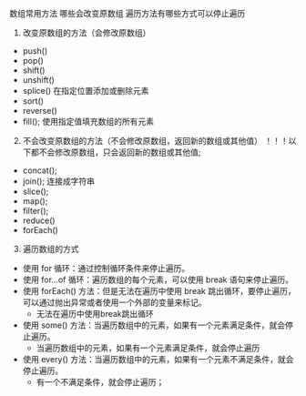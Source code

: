 数组常用方法 哪些会改变原数组 遍历方法有哪些方式可以停止遍历
1. 改变原数组的方法（会修改原数组）
- push()
- pop()
- shift()
- unshift()
- splice() 在指定位置添加或删除元素
- sort()
- reverse()
- fill(); 使用指定值填充数组的所有元素

2. 不会改变原数组的方法（不会修改原数组，返回新的数组或其他值）
！！！以下都不会修改原数组，只会返回新的数组或其他值;
- concat(); 
- join(); 连接成字符串
- slice(); 
- map(); 
- filter();
- reduce()
- forEach() 

3. 遍历数组的方式
- 使用 for 循环：通过控制循环条件来停止遍历。
- 使用 for...of 循环：遍历数组的每个元素，可以使用 break 语句来停止遍历。
- 使用 forEach() 方法：但是无法在遍历中使用 break 跳出循环，要停止遍历，可以通过抛出异常或者使用一个外部的变量来标记。
    - 无法在遍历中使用break跳出循环
- 使用 some() 方法：当遍历数组中的元素，如果有一个元素满足条件，就会停止遍历。
    - 当遍历数组中的元素，如果有一个元素满足条件，就会停止遍历
- 使用 every() 方法：当遍历数组中的元素，如果有一个元素不满足条件，就会停止遍历。
    - 有一个不满足条件，就会停止遍历；
    



